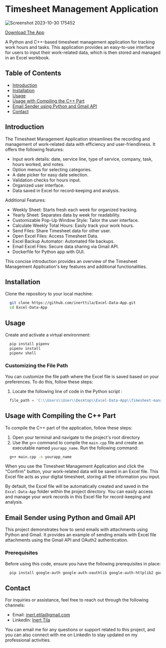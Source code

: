 # Timesheet Management Application

![Screenshot 2023-10-30 175452](https://github.com/inerttila/Excel-Data-App/assets/137422939/76cea38a-78b2-4b13-baa0-90e170f2232d)

[Download The App](https://inerttila.github.io/Web-Page/)

A Python and C++-based timesheet management application for tracking work hours and tasks. This application provides an easy-to-use interface for users to input their work-related data, which is then stored and managed in an Excel workbook.

## Table of Contents

- [Introduction](#introduction)
- [Installation](#installation)
- [Usage](#usage)
- [Usage with Compiling the C++ Part](#usage-with-compiling-the-c-part)
- [Email Sender using Python and Gmail API](#Email-Sender-using-Python-and-Gmail-API)
- [Contact](#contact)

## Introduction

The Timesheet Management Application streamlines the recording and management of work-related data with efficiency and user-friendliness. It offers the following features:

- Input work details: date, service line, type of service, company, task, hours worked, and notes.
- Option menus for selecting categories.
- A date picker for easy date selection.
- Validation checks for hours input.
- Organized user interface.
- Data saved in Excel for record-keeping and analysis.

Additional Features:

- Weekly Sheet: Starts fresh each week for organized tracking.
- Yearly Sheet: Separates data by week for readability.
- Customizable Pop-Up Window Style: Tailor the user interface.
- Calculate Weekly Total Hours: Easily track your work hours.
- Send Files: Share Timesheet data for other user.
- Open Excel Files: Access Timesheet Data.
- Excel Backup Automator: Automated file backups.
- Email Excel Files: Secure data sharing via Gmail API.
- Dockerfile for Python app with GUI.

This concise introduction provides an overview of the Timesheet Management Application's key features and additional functionalities.

## Installation

Clone the repository to your local machine:

```bash
  git clone https://github.com/inerttila/Excel-Data-App.git
  cd Excel-Data-App
```

## Usage

Create and activate a virtual environment:

```bash
  pip install pipenv
  pipenv install
  pipenv shell
```

### Customizing the File Path

You can customize the file path where the Excel file is saved based on your preferences. To do this, follow these steps:

1. Locate the following line of code in the Python script :

```python
  file_path = 'C:\\Users\\User\\Desktop\\Excel-Data-App\\Timesheet-managementt.xlsx'
```

## Usage with Compiling the C++ Part

To compile the C++ part of the application, follow these steps:

1. Open your terminal and navigate to the project's root directory
2. Use the `g++` command to compile the `main.cpp` file and create an executable named `yourapp_name`. Run the following command:

```bash
  g++ main.cpp -o yourapp_name
```

When you use the Timesheet Management Application and click the "Confirm" button, your work-related data will be saved in an Excel file. This Excel file acts as your digital timesheet, storing all the information you input.

By default, the Excel file will be automatically created and saved in the `Excel-Data-App` folder within the project directory. You can easily access and manage your work records in this Excel file for record-keeping and analysis.

## Email Sender using Python and Gmail API

This project demonstrates how to send emails with attachments using Python and Gmail. It provides an example of sending emails with Excel file attachments using the Gmail API and OAuth2 authentication.

### Prerequisites

Before using this code, ensure you have the following prerequisites in place:

```bash
  pip install google-auth google-auth-oauthlib google-auth-httplib2 google-api-python-client
```

## Contact

For inquiries or assistance, feel free to reach out through the following channels:

- Email: [inert.etila@gmail.com](mailto:inert.etila@gmail.com)
- LinkedIn: [Inert Tila](https://al.linkedin.com/in/inerttila)

You can email me for any questions or support related to this project, and you can also connect with me on LinkedIn to stay updated on my professional activities.

